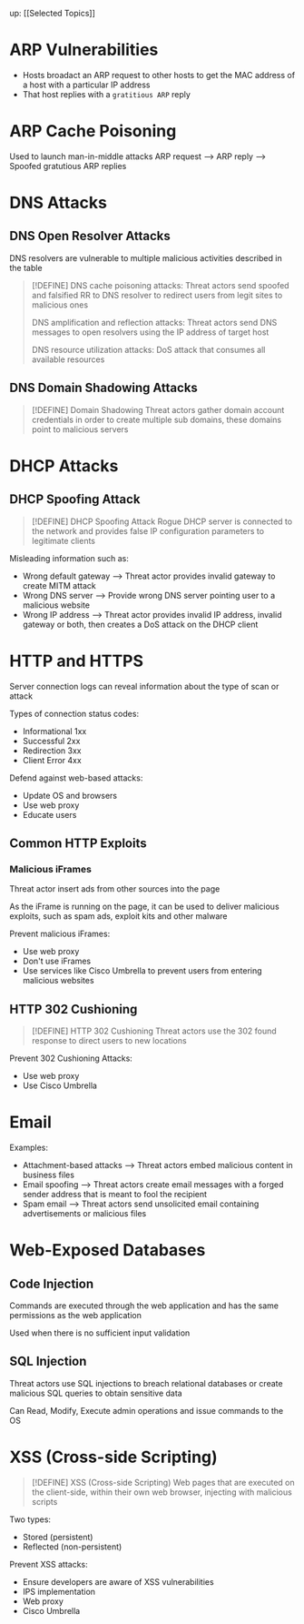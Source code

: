 up: [[Selected Topics]]

# ARP Vulnerabilities
- Hosts broadact an ARP request to other hosts to get the MAC address of a host with a particular IP address
- That host replies with a `gratitious ARP` reply

# ARP Cache Poisoning
Used to launch man-in-middle attacks
ARP request --> ARP reply --> Spoofed gratutious ARP replies

# DNS Attacks
## DNS Open Resolver Attacks
DNS resolvers are vulnerable to multiple malicious activities described in the table

> [!DEFINE]
> DNS cache poisoning attacks: Threat actors send spoofed and falsified RR to DNS resolver to redirect users from legit sites to malicious ones
> 
> DNS amplification and reflection attacks: Threat actors send DNS messages to open resolvers using the IP address of target host
> 
> DNS resource utilization attacks: DoS attack that consumes all available resources

## DNS Domain Shadowing Attacks

> [!DEFINE] Domain Shadowing
> Threat actors gather domain account credentials in order to create multiple sub domains, these domains point to malicious servers

# DHCP Attacks
## DHCP Spoofing Attack

> [!DEFINE] DHCP Spoofing Attack
> Rogue DHCP server is connected to the network and provides false IP configuration parameters to legitimate clients

Misleading information such as:
- Wrong default gateway --> Threat actor provides invalid gateway to create MITM attack
- Wrong DNS server --> Provide wrong DNS server pointing user to a malicious website 
- Wrong IP address --> Threat actor provides invalid IP address, invalid gateway or both, then creates a DoS attack on the DHCP client

# HTTP and HTTPS
Server connection logs can reveal information about the type of scan or attack

Types of connection status codes:
- Informational 1xx
- Successful 2xx
- Redirection 3xx
- Client Error 4xx

Defend against web-based attacks:
- Update OS and browsers
- Use web proxy
- Educate users

## Common HTTP Exploits
### Malicious iFrames
Threat actor insert ads from other sources into the page

As the iFrame is running on the page, it can be used to deliver malicious exploits, such as spam ads, exploit kits and other malware

Prevent malicious iFrames:
- Use web proxy
- Don't use iFrames
- Use services like Cisco Umbrella to prevent users from entering malicious websites

## HTTP 302 Cushioning

> [!DEFINE] HTTP 302 Cushioning
Threat actors use the 302 found response to direct users to new locations

Prevent 302 Cushioning Attacks:
- Use web proxy
- Use Cisco Umbrella

# Email
Examples:
- Attachment-based attacks --> Threat actors embed malicious content in business files
- Email spoofing --> Threat actors create email messages with a forged sender address that is meant to fool the recipient
- Spam email --> Threat actors send unsolicited email containing advertisements or malicious files

# Web-Exposed Databases
## Code Injection
Commands are executed through the web application and has the same permissions as the web application

Used when there is no sufficient input validation

## SQL Injection
Threat actors use SQL injections to breach relational databases or create malicious SQL queries to obtain sensitive data 

Can Read, Modify, Execute admin operations and issue commands to the OS

# XSS (Cross-side Scripting)

> [!DEFINE] XSS (Cross-side Scripting)
> Web pages that are executed on the client-side, within their own web browser, injecting with malicious scripts

Two types:
- Stored (persistent)
- Reflected (non-persistent)

Prevent XSS attacks:
- Ensure developers are aware of XSS vulnerabilities
- IPS implementation
- Web proxy
- Cisco Umbrella